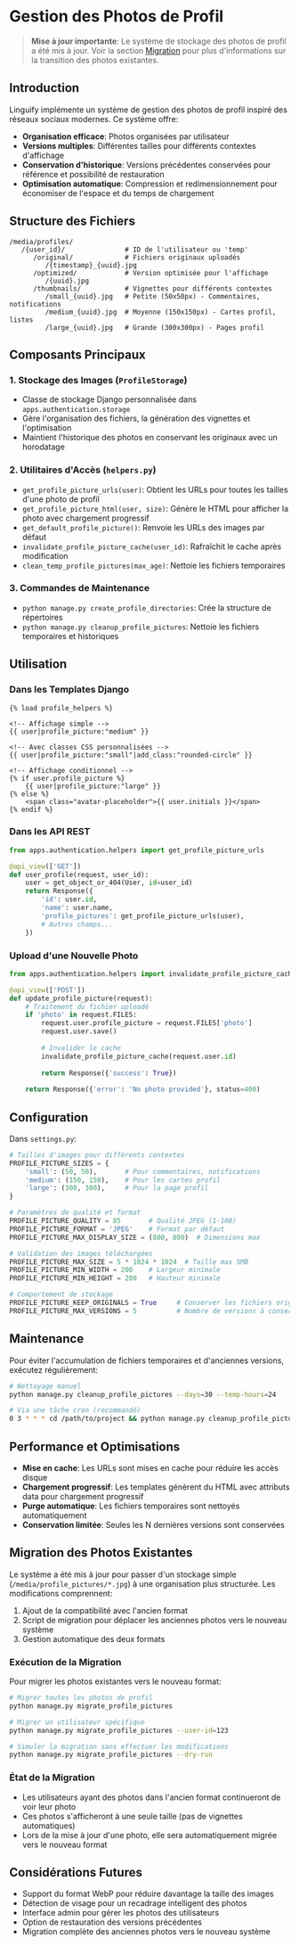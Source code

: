 # Gestion des Photos de Profil

> **Mise à jour importante**: Le système de stockage des photos de profil a été mis à jour. Voir la section [Migration](#migration-des-photos-existantes) pour plus d'informations sur la transition des photos existantes.

## Introduction

Linguify implémente un système de gestion des photos de profil inspiré des réseaux sociaux modernes. Ce système offre:

- **Organisation efficace**: Photos organisées par utilisateur
- **Versions multiples**: Différentes tailles pour différents contextes d'affichage
- **Conservation d'historique**: Versions précédentes conservées pour référence et possibilité de restauration
- **Optimisation automatique**: Compression et redimensionnement pour économiser de l'espace et du temps de chargement

## Structure des Fichiers

```
/media/profiles/
   /{user_id}/               # ID de l'utilisateur ou 'temp'
      /original/             # Fichiers originaux uploadés 
         /{timestamp}_{uuid}.jpg
      /optimized/            # Version optimisée pour l'affichage
         /{uuid}.jpg
      /thumbnails/           # Vignettes pour différents contextes
         /small_{uuid}.jpg   # Petite (50x50px) - Commentaires, notifications
         /medium_{uuid}.jpg  # Moyenne (150x150px) - Cartes profil, listes
         /large_{uuid}.jpg   # Grande (300x300px) - Pages profil
```

## Composants Principaux

### 1. Stockage des Images (`ProfileStorage`)

- Classe de stockage Django personnalisée dans `apps.authentication.storage`
- Gère l'organisation des fichiers, la génération des vignettes et l'optimisation
- Maintient l'historique des photos en conservant les originaux avec un horodatage

### 2. Utilitaires d'Accès (`helpers.py`)

- `get_profile_picture_urls(user)`: Obtient les URLs pour toutes les tailles d'une photo de profil
- `get_profile_picture_html(user, size)`: Génère le HTML pour afficher la photo avec chargement progressif
- `get_default_profile_picture()`: Renvoie les URLs des images par défaut
- `invalidate_profile_picture_cache(user_id)`: Rafraîchit le cache après modification
- `clean_temp_profile_pictures(max_age)`: Nettoie les fichiers temporaires

### 3. Commandes de Maintenance

- `python manage.py create_profile_directories`: Crée la structure de répertoires
- `python manage.py cleanup_profile_pictures`: Nettoie les fichiers temporaires et historiques

## Utilisation

### Dans les Templates Django

```django
{% load profile_helpers %}

<!-- Affichage simple -->
{{ user|profile_picture:"medium" }}

<!-- Avec classes CSS personnalisées -->
{{ user|profile_picture:"small"|add_class:"rounded-circle" }}

<!-- Affichage conditionnel -->
{% if user.profile_picture %}
    {{ user|profile_picture:"large" }}
{% else %}
    <span class="avatar-placeholder">{{ user.initials }}</span>
{% endif %}
```

### Dans les API REST

```python
from apps.authentication.helpers import get_profile_picture_urls

@api_view(['GET'])
def user_profile(request, user_id):
    user = get_object_or_404(User, id=user_id)
    return Response({
        'id': user.id,
        'name': user.name,
        'profile_pictures': get_profile_picture_urls(user),
        # Autres champs...
    })
```

### Upload d'une Nouvelle Photo

```python
from apps.authentication.helpers import invalidate_profile_picture_cache

@api_view(['POST'])
def update_profile_picture(request):
    # Traitement du fichier uploadé
    if 'photo' in request.FILES:
        request.user.profile_picture = request.FILES['photo']
        request.user.save()
        
        # Invalider le cache
        invalidate_profile_picture_cache(request.user.id)
        
        return Response({'success': True})
    
    return Response({'error': 'No photo provided'}, status=400)
```

## Configuration

Dans `settings.py`:

```python
# Tailles d'images pour différents contextes
PROFILE_PICTURE_SIZES = {
    'small': (50, 50),       # Pour commentaires, notifications
    'medium': (150, 150),    # Pour les cartes profil
    'large': (300, 300),     # Pour la page profil
}

# Paramètres de qualité et format
PROFILE_PICTURE_QUALITY = 85       # Qualité JPEG (1-100)
PROFILE_PICTURE_FORMAT = 'JPEG'    # Format par défaut
PROFILE_PICTURE_MAX_DISPLAY_SIZE = (800, 800)  # Dimensions max

# Validation des images téléchargées
PROFILE_PICTURE_MAX_SIZE = 5 * 1024 * 1024  # Taille max 5MB
PROFILE_PICTURE_MIN_WIDTH = 200    # Largeur minimale
PROFILE_PICTURE_MIN_HEIGHT = 200   # Hauteur minimale

# Comportement de stockage
PROFILE_PICTURE_KEEP_ORIGINALS = True     # Conserver les fichiers originaux
PROFILE_PICTURE_MAX_VERSIONS = 5          # Nombre de versions à conserver
```

## Maintenance

Pour éviter l'accumulation de fichiers temporaires et d'anciennes versions, exécutez régulièrement:

```bash
# Nettoyage manuel
python manage.py cleanup_profile_pictures --days=30 --temp-hours=24

# Via une tâche cron (recommandé)
0 3 * * * cd /path/to/project && python manage.py cleanup_profile_pictures --force
```

## Performance et Optimisations

- **Mise en cache**: Les URLs sont mises en cache pour réduire les accès disque
- **Chargement progressif**: Les templates génèrent du HTML avec attributs data pour chargement progressif
- **Purge automatique**: Les fichiers temporaires sont nettoyés automatiquement
- **Conservation limitée**: Seules les N dernières versions sont conservées

## Migration des Photos Existantes

Le système a été mis à jour pour passer d'un stockage simple (`/media/profile_pictures/*.jpg`) à une organisation plus structurée. Les modifications comprennent:

1. Ajout de la compatibilité avec l'ancien format
2. Script de migration pour déplacer les anciennes photos vers le nouveau système
3. Gestion automatique des deux formats

### Exécution de la Migration

Pour migrer les photos existantes vers le nouveau format:

```bash
# Migrer toutes les photos de profil
python manage.py migrate_profile_pictures

# Migrer un utilisateur spécifique
python manage.py migrate_profile_pictures --user-id=123

# Simuler la migration sans effectuer les modifications
python manage.py migrate_profile_pictures --dry-run
```

### État de la Migration

- Les utilisateurs ayant des photos dans l'ancien format continueront de voir leur photo
- Ces photos s'afficheront à une seule taille (pas de vignettes automatiques)
- Lors de la mise à jour d'une photo, elle sera automatiquement migrée vers le nouveau format

## Considérations Futures

- Support du format WebP pour réduire davantage la taille des images
- Détection de visage pour un recadrage intelligent des photos
- Interface admin pour gérer les photos des utilisateurs
- Option de restauration des versions précédentes
- Migration complète des anciennes photos vers le nouveau système